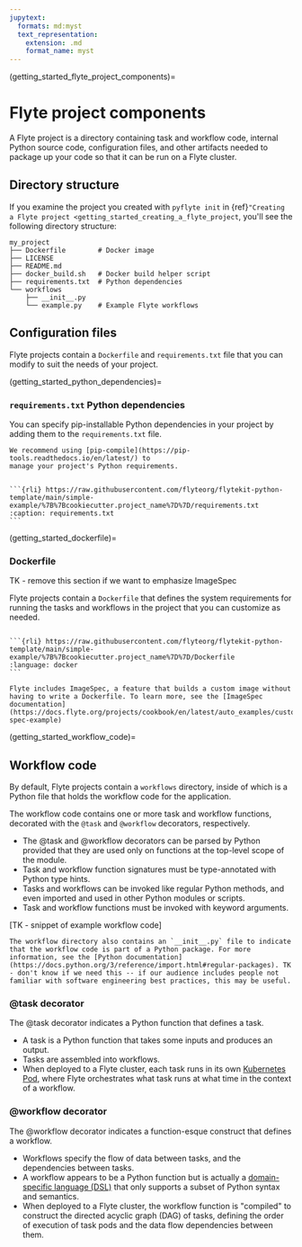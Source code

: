 ```yaml
---
jupytext:
  formats: md:myst
  text_representation:
    extension: .md
    format_name: myst
---
```


(getting_started_flyte_project_components)=

# Flyte project components

A Flyte project is a directory containing task and workflow code, internal Python source code, configuration files, and other artifacts needed to package up your code so that it can be run on a Flyte cluster.

## Directory structure

If you examine the project you created with `pyflyte init` in {ref}`"Creating a Flyte project <getting_started_creating_a_flyte_project`, you'll see the following directory structure:

```{code-block} bash
my_project
├── Dockerfile        # Docker image
├── LICENSE
├── README.md
├── docker_build.sh   # Docker build helper script
├── requirements.txt  # Python dependencies
└── workflows
    ├── __init__.py
    └── example.py    # Example Flyte workflows
```

## Configuration files

Flyte projects contain a `Dockerfile` and `requirements.txt` file that you can modify to suit the needs of your project.

(getting_started_python_dependencies)=

### `requirements.txt` Python dependencies

You can specify pip-installable Python dependencies in your project by adding them to the
`requirements.txt` file.

```{note}
We recommend using [pip-compile](https://pip-tools.readthedocs.io/en/latest/) to
manage your project's Python requirements.
```

````{dropdown} See requirements.txt

```{rli} https://raw.githubusercontent.com/flyteorg/flytekit-python-template/main/simple-example/%7B%7Bcookiecutter.project_name%7D%7D/requirements.txt
:caption: requirements.txt
```

````

(getting_started_dockerfile)=

### Dockerfile

TK - remove this section if we want to emphasize ImageSpec

Flyte projects contain a `Dockerfile` that defines the system requirements for running the tasks and workflows in the project that you can customize as needed.

````{dropdown} See Dockerfile

```{rli} https://raw.githubusercontent.com/flyteorg/flytekit-python-template/main/simple-example/%7B%7Bcookiecutter.project_name%7D%7D/Dockerfile
:language: docker
```

````
```{note}
Flyte includes ImageSpec, a feature that builds a custom image without having to write a Dockerfile. To learn more, see the [ImageSpec documentation](https://docs.flyte.org/projects/cookbook/en/latest/auto_examples/customizing_dependencies/image_spec.html#image-spec-example)
```

(getting_started_workflow_code)=

## Workflow code

By default, Flyte projects contain a `workflows` directory, inside of which is a Python file that holds the workflow code for the application.

The workflow code contains one or more task and workflow functions, decorated with the `@task` and `@workflow` decorators, respectively.

* The @task and @workflow decorators can be parsed by Python provided that they are used only on functions at the top-level scope of the module.
* Task and workflow function signatures must be type-annotated with Python type hints.
* Tasks and workflows can be invoked like regular Python methods, and even imported and used in other Python modules or scripts.
* Task and workflow functions must be invoked with keyword arguments.

[TK - snippet of example workflow code]

```{note}
The workflow directory also contains an `__init__.py` file to indicate that the workflow code is part of a Python package. For more information, see the [Python documentation](https://docs.python.org/3/reference/import.html#regular-packages). TK - don't know if we need this -- if our audience includes people not familiar with software engineering best practices, this may be useful.
```

### @task decorator

The @task decorator indicates a Python function that defines a task.

* A task is a Python function that takes some inputs and produces an output.
* Tasks are assembled into workflows.
* When deployed to a Flyte cluster, each task runs in its own [Kubernetes Pod](https://kubernetes.io/docs/concepts/workloads/pods/), where Flyte orchestrates what task runs at what time in the context of a workflow.

### @workflow decorator

The @workflow decorator indicates a function-esque construct that defines a workflow.

* Workflows specify the flow of data between tasks, and the dependencies between tasks.
* A workflow appears to be a Python function but is actually a [domain-specific language (DSL)](https://en.wikipedia.org/wiki/Domain-specific_language) that only supports a subset of Python syntax and semantics.
* When deployed to a Flyte cluster, the workflow function is "compiled" to construct the directed acyclic graph (DAG) of tasks, defining the order of execution of task pods and the data flow dependencies between them.
